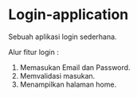# Login-application
Sebuah aplikasi login sederhana.

Alur fitur login :
1. Memasukan Email dan Password.
2. Memvalidasi masukan.
3. Menampilkan halaman home.

